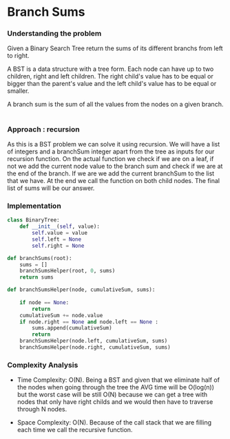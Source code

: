 # Branch Sums

### Understanding the problem

Given a Binary Search Tree return the sums of its different branchs from left to right.

A BST is a data structure with a tree form. Each node can have up to two children, right and left children. The right child's value has to be equal or bigger than the parent's value and the left child's value has to be equal or smaller. 

A branch sum is the sum of all the values from the nodes on a given branch.

#

### Approach : recursion

As this is a BST problem we can solve it using recursion. We will have a list of integers and a branchSum integer apart from the tree as inputs for our recursion function. On the actual function we check if we are on a leaf, if not we add the current node value to the branch sum and check if we are at the end of the branch. If we are we add the current branchSum to the list that we have. At the end we call the function on both child nodes. The final list of sums will be our answer.

### Implementation

```python
class BinaryTree:
    def __init__(self, value):
        self.value = value
        self.left = None
        self.right = None

def branchSums(root):
	sums = []
	branchSumsHelper(root, 0, sums)
    return sums

def branchSumsHelper(node, cumulativeSum, sums):
	
	if node == None:
		return 
	cumulativeSum += node.value
	if node.right == None and node.left == None :
		sums.append(cumulativeSum)
		return
	branchSumsHelper(node.left, cumulativeSum, sums)
	branchSumsHelper(node.right, cumulativeSum, sums)
```

### Complexity Analysis

- Time Complexity: O(N). Being a BST and given that we eliminate half of the nodes when going through the tree the AVG time will be O(log(n)) but the worst case will be still O(N) because we can get a tree with nodes that only have right childs and we would then have to traverse through N nodes.

- Space Complexity: O(N). Because of the call stack that we are filling each time we call the recursive function.

#
